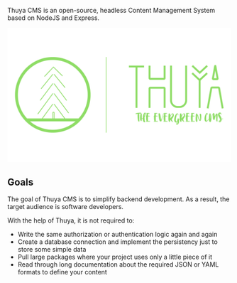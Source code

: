 Thuya CMS is an open-source, headless Content Management System based on NodeJS and Express.

![Thuya CMS full logo](assets/index/logo-full.png)

## Goals

The goal of Thuya CMS is to simplify backend development. As a result, the target audience is software developers.

With the help of Thuya, it is not required to:

- Write the same authorization or authentication logic again and again
- Create a database connection and implement the persistency just to store some simple data
- Pull large packages where your project uses only a little piece of it
- Read through long documentation about the required JSON or YAML formats to define your content